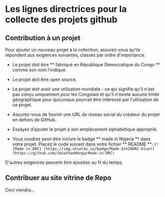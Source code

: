# Les lignes directrices pour la collecte des projets github

## Contribution à un projet

Pour ajouter un nouveau projet à la collection, assurez-vous qu'ils répondent aux exigences suivantes, classés par ordre d'importance.

* Le projet doit être ** fabriqué en République Démocratique du Congo ** comme son nom l'indique.

* Le projet doit être open source.

* Le projet doit avoir une utilisation mondiale - ce qui signifie qu'il n'est pas conçu uniquement pour les Congolais et qu'il n'existe aucune limite géographique pour quiconque pourrait être intéressé par l'utilisation de ce projet.

* Assurez-vous de fournir une URL de réseau social du créateur du projet en dehors de GitHub.

* Essayez d’ajouter le projet à son emplacement alphabétique approprié.

* Vous voudrez peut-être inclure le badge ** made in Nigeria ** dans votre projet. Placez le code suivant dans votre fichier ** README **:
`[! [Made in DRC] (https://img.shields.io/badge/Made-In%20DRC-blue)] (https://github.com/JonathanMonga/Made-in-DRC) `

D'autres exigences peuvent être ajoutées au fil du temps.

## Contribuer au site vitrine de Repo

Ceci viendra...